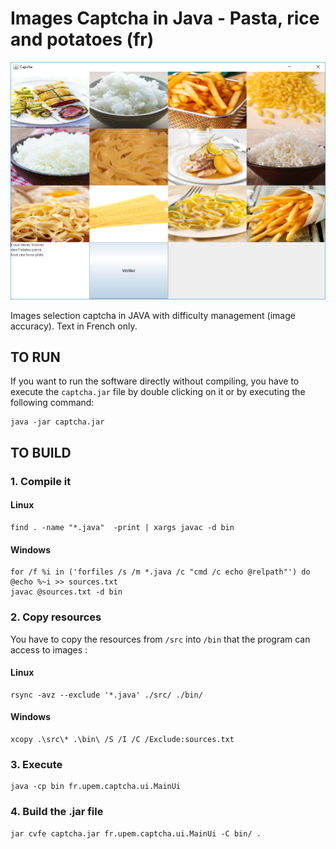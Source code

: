 # Images Captcha in Java - Pasta, rice and potatoes (fr)

![Images Captcha YPreview](./preview.png)

Images selection captcha in JAVA with difficulty management (image accuracy).
Text in French only.

## TO RUN

If you want to run the software directly without compiling, you have to execute 
the `captcha.jar` file by double clicking on it or by executing the following command:
```
java -jar captcha.jar
```

## TO BUILD

### 1. Compile it
#### Linux
```
find . -name "*.java"  -print | xargs javac -d bin 
```

#### Windows
```
for /f %i in ('forfiles /s /m *.java /c "cmd /c echo @relpath"') do @echo %~i >> sources.txt
javac @sources.txt -d bin 
```

### 2. Copy resources
You have to copy the resources from `/src` into `/bin` that the program can access to images :

#### Linux
```
rsync -avz --exclude '*.java' ./src/ ./bin/
```

#### Windows
```
xcopy .\src\* .\bin\ /S /I /C /Exclude:sources.txt
```

### 3. Execute
```
java -cp bin fr.upem.captcha.ui.MainUi
```


### 4. Build the .jar file 
```
jar cvfe captcha.jar fr.upem.captcha.ui.MainUi -C bin/ .
```
